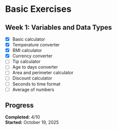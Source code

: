 # Basic Exercises

## Week 1: Variables and Data Types

- [X] Basic calculator
- [X] Temperature converter
- [X] BMI calculator
- [X] Currency converter
- [ ] Tip calculator
- [ ] Age to days converter
- [ ] Area and perimeter calculator
- [ ] Discount calculator
- [ ] Seconds to time format
- [ ] Average of numbers

## Progress

**Completed:** 4/10  
**Started:** October 19, 2025
